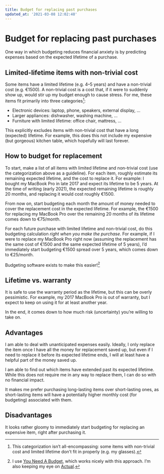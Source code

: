 ```yaml
---
title: Budget for replacing past purchases
updated_at: '2021-03-08 12:02:48'
---
```


# Budget for replacing past purchases
One way in which budgeting reduces financial anxiety is by predicting expenses based on the expected lifetime of a purchase.

## Limited-lifetime items with non-trivial cost
Some items have a limited lifetime (e.g. 4–5 years) and have a non-trivial cost (e.g. €1500). A non-trivial cost is a cost that, if it were to suddenly show up, would stir up my budget enough to cause stress. For me, these items fit primarily into three categories[^1]:

* Electronic devices: laptop, phone, speakers, external display, …
* Larger appliances: dishwasher, washing machine, …
* Furniture with limited lifetime: office chair, mattress, …

[^1]: This categorization isn’t all-encompassing: some items with non-trivial cost and limited lifetime don’t fit in properly (e.g. my glasses).

This explicitly excludes items with non-trivial cost that have a long (expected) lifetime. For example, this does this not include my expensive (but gorgeous) kitchen table, which hopefully will last forever.

## How to budget for replacement
To start, make a list of all items with limited lifetime and non-trivial cost (use the categorization above as a guideline). For each item, roughly estimate its remaining expected lifetime, and the cost to replace it. For example: I bought my MacBook Pro in late 2017 and expect its lifetime to be 5 years. At the time of writing (early 2021), the expected remaining lifetime is roughly 20 months, and replacing it would cost roughly €1500.

From now on, start budgeting each month the amount of money needed to cover the replacement cost in the expected lifetime. For example, the €1500 for replacing my MacBook Pro over the remaining 20 months of its lifetime comes down to €75/month.

For each future purchase with limited lifetime and non-trivial cost, do this budgeting calculation _right when you make the purchase_. For example, if I were to replace my MacBook Pro right now (assuming the replacement has the same cost of €1500 and  the same expected lifetime of 5 years), I’d immediately start budgeting €1500 spread over 5 years, which comes down to €25/month.

Budgeting software exists to make this easier![^2]

[^2]: I use [You Need A Budget](https://www.youneedabudget.com), which works nicely with this approach. I’m also keeping my eye on [Actual](https://actualbudget.com).

## Lifetime vs. warranty
It is safe to use the warranty period as the lifetime, but this can be overly pessimistic. For example, my 2017 MacBook Pro is out of warranty, but I expect to keep on using it for at least another year.

In the end, it comes down to how much risk (uncertainty) you’re willing to take on.

## Advantages
I am able to deal with unanticipated expenses easily. Ideally, I only replace the item once I have all the money for replacement saved up, but even if I need to replace it before its expected lifetime ends, I will at least have a helpful part of the money saved up.

I am able to find out which items have extended past its expected lifetime. While this does not require me in any way to replace them, I can do so with no financial impact.

It makes me prefer purchasing long-lasting items over short-lasting ones, as short-lasting items will have a potentially higher monthly cost (for budgeting) associated with them.

## Disadvantages
It looks rather gloomy to immediately start budgeting for replacing an expensive item, right after purchasing it.